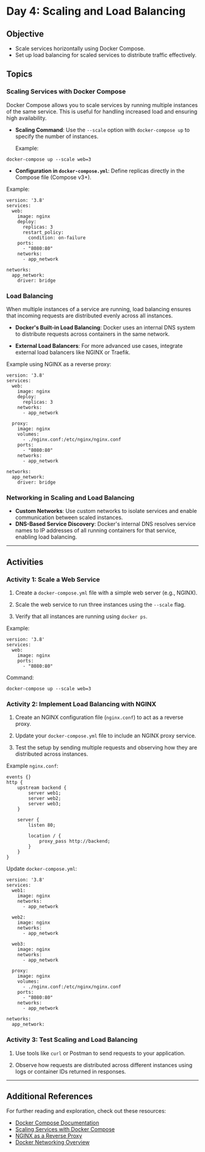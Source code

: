 
# Day 4: Scaling and Load Balancing

## Objective

- Scale services horizontally using Docker Compose.
- Set up load balancing for scaled services to distribute traffic effectively.

## Topics

### Scaling Services with Docker Compose

Docker Compose allows you to scale services by running multiple instances of the same service. This is useful for handling increased load and ensuring high availability.

- **Scaling Command**: Use the `--scale` option with `docker-compose up` to specify the number of instances.

  Example:

```
docker-compose up --scale web=3
```

- **Configuration in `docker-compose.yml`**: Define replicas directly in the Compose file (Compose v3+).

Example:

```
version: '3.8'
services:
  web:
    image: nginx
    deploy:
      replicas: 3
      restart_policy:
        condition: on-failure
    ports:
      - "8080:80"
    networks:
      - app_network

networks:
  app_network:
    driver: bridge
```

### Load Balancing

When multiple instances of a service are running, load balancing ensures that incoming requests are distributed evenly across all instances.

- **Docker's Built-in Load Balancing**: Docker uses an internal DNS system to distribute requests across containers in the same network.

- **External Load Balancers**: For more advanced use cases, integrate external load balancers like NGINX or Traefik.

Example using NGINX as a reverse proxy:

```
version: '3.8'
services:
  web:
    image: nginx
    deploy:
      replicas: 3
    networks:
      - app_network

  proxy:
    image: nginx
    volumes:
      - ./nginx.conf:/etc/nginx/nginx.conf
    ports:
      - "8080:80"
    networks:
      - app_network

networks:
  app_network:
    driver: bridge
```

### Networking in Scaling and Load Balancing

- **Custom Networks**: Use custom networks to isolate services and enable communication between scaled instances.
- **DNS-Based Service Discovery**: Docker's internal DNS resolves service names to IP addresses of all running containers for that service, enabling load balancing.

---

## Activities

### Activity 1: Scale a Web Service

1. Create a `docker-compose.yml` file with a simple web server (e.g., NGINX).

2. Scale the web service to run three instances using the `--scale` flag.

3. Verify that all instances are running using `docker ps`.

Example:

```
version: '3.8'
services:
  web:
    image: nginx
    ports:
      - "8080:80"
```

Command:

```
docker-compose up --scale web=3
```

### Activity 2: Implement Load Balancing with NGINX

1. Create an NGINX configuration file (`nginx.conf`) to act as a reverse proxy.

2. Update your `docker-compose.yml` file to include an NGINX proxy service.

3. Test the setup by sending multiple requests and observing how they are distributed across instances.

Example `nginx.conf`:

```
events {}
http {
    upstream backend {
        server web1;
        server web2;
        server web3;
    }

    server {
        listen 80;

        location / {
            proxy_pass http://backend;
        }
    }
}
```

Update `docker-compose.yml`:

```
version: '3.8'
services:
  web1:
    image: nginx
    networks:
      - app_network

  web2:
    image: nginx
    networks:
      - app_network

  web3:
    image: nginx
    networks:
      - app_network

  proxy:
    image: nginx
    volumes:
      - ./nginx.conf:/etc/nginx/nginx.conf
    ports:
      - "8080:80"
    networks:
      - app_network

networks:
  app_network:
```

### Activity 3: Test Scaling and Load Balancing

1. Use tools like `curl` or Postman to send requests to your application.

2. Observe how requests are distributed across different instances using logs or container IDs returned in responses.

---

## Additional References

For further reading and exploration, check out these resources:

- [Docker Compose Documentation](https://docs.docker.com/compose/)
- [Scaling Services with Docker Compose](https://docs.docker.com/compose/compose-file/compose-file-v3/#deploy)
- [NGINX as a Reverse Proxy](https://www.nginx.com/resources/glossary/reverse-proxy/)
- [Docker Networking Overview](https://docs.docker.com/network/)
